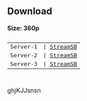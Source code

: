 <h2>Download</h2>
<b>Size: 360p</b>
<code><pre>
<table><tbody>
<tr>
<td>Server-1</td>
<td>| <a target="_blank" href="https://streamsb.co/d/fi6k9h5gbjj1.html">StreamSB</a></td>
</tr>
<tr>
<td>Server-2</td>
<td>| <a href="https://playersb.com/d/6uabz7eau0kp.html" target="_blank">StreamSB</a></td>
</tr>
<tr>
<td>Server-3</td>
<td>| <a href="https://cloudemb.com/d/ptrx2y1pstza.html" target="_blank">StreamSB</a></td>
</tr>
</tbody></table>
</pre></code>


ghjKJJsnsn
